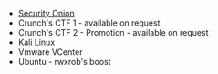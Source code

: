 - [Security Onion](https://securityonionsolutions.com/)
- Crunch's CTF 1 - available on request
- Crunch's CTF 2 - Promotion - available on request
- Kali Linux
- Vmware VCenter
- Ubuntu - rwxrob's boost
